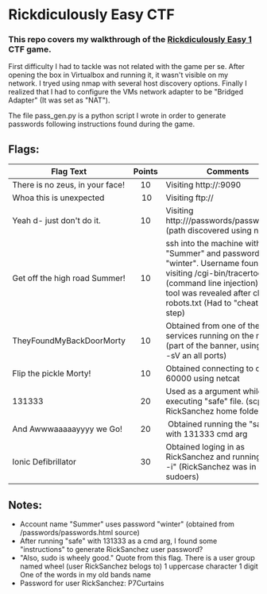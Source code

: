 # Rickdiculously Easy CTF
### This repo covers my walkthrough of the [Rickdiculously Easy 1](https://www.vulnhub.com/entry/rickdiculouslyeasy-1,207/) CTF game.

First difficulty I had to tackle was not related with the game per se. After opening the box in Virtualbox and running it,
it wasn't visible on my network. I tryed using nmap with several host discovery options. Finally I realized that I had to
configure the VMs network adapter to be "Bridged Adapter" (It was set as "NAT").

The file pass_gen.py is a python script I wrote in order to generate passwords following instructions found during the game.

## Flags:
| Flag Text | Points | Comments |
| --------- |:------:|----------|
| There is no zeus, in your face! | 10 | Visiting http://<machine-ip>:9090
| Whoa this is unexpected | 10 | Visiting ftp://<machine-ip>
| Yeah d- just don't do it. | 10 | Visiting http://<machine-ip>/passwords/password.html (path discovered using nikto)
| Get off the high road Summer! | 10 | ssh into the machine with user "Summer" and password "winter". Username found visiting <machine-ip>/cgi-bin/tracertool.cgi (command line injection). The tool was revealed after checking robots.txt (Had to "cheat" in this step)
| TheyFoundMyBackDoorMorty | 10 | Obtained from one of the services running on the machine (part of the banner, using nmap -sV an all ports)
| Flip the pickle Morty! | 10 | Obtained connecting to <machine-ip> on port 60000 using netcat
| 131333 | 20 | Used as a argument while executing "safe" file. (scp from RickSanchez home folder)
| And Awwwaaaaayyyy we Go! | 20 | Obtained running the "safe" file with 131333 cmd arg
| Ionic Defibrillator | 30 | Obtained loging in as RickSanchez and running "sudo -i" (RickSanchez was in sudoers)

## Notes:
- Account name "Summer" uses password "winter" (obtained from /passwords/passwords.html source)
- After running "safe" with 131333 as a cmd arg, I found some "instructions" to generate RickSanchez user password?
- "Also, sudo is wheely good." Quote from this flag. There is a user group named wheel (user RickSanchez belogs to)
 1 uppercase character
 1 digit
 One of the words in my old bands name
- Password for user RickSanchez: P7Curtains
